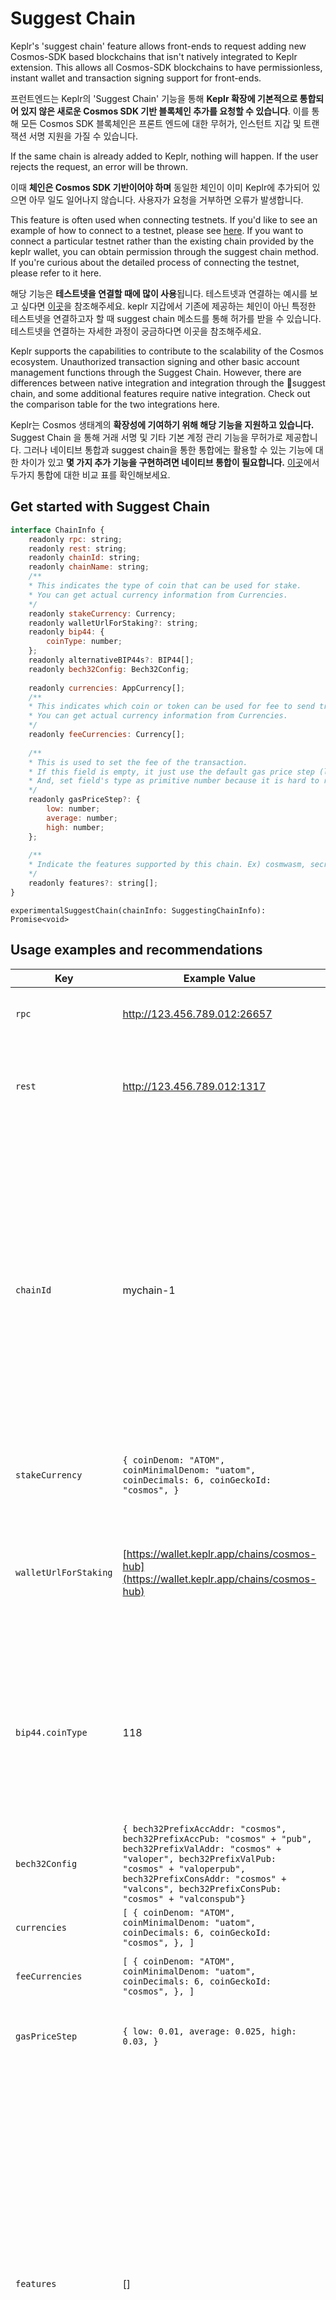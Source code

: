 # Suggest Chain

Keplr's 'suggest chain' feature allows front-ends to request adding new Cosmos-SDK based blockchains that isn't natively integrated to Keplr extension. This allows all Cosmos-SDK blockchains to have permissionless, instant wallet and transaction signing support for front-ends.

프런트엔드는 Keplr의 'Suggest Chain' 기능을 통해 **Keplr 확장에 기본적으로 통합되어 있지 않은 새로운 Cosmos SDK 기반 블록체인 추가를 요청할 수 있습니다**. 이를 통해 모든 Cosmos SDK 블록체인은 프론트 엔드에 대한 무허가, 인스턴트 지갑 및 트랜잭션 서명 지원을 가질 수 있습니다.

If the same chain is already added to Keplr, nothing will happen. If the user rejects the request, an error will be thrown.

이때 **체인은 Cosmos SDK 기반이어야 하며** 동일한 체인이 이미 Keplr에 추가되어 있으면 아무 일도 일어나지 않습니다. 사용자가 요청을 거부하면 오류가 발생합니다.

This feature is often used when connecting testnets. If you'd like to see an example of how to connect to a testnet, please see [here](https://undefined-434.gitbook.io/keplr-documentation/example#juno-testnet). If you want to connect a particular testnet rather than the existing chain provided by the keplr wallet, you can obtain permission through the suggest chain method. If you're curious about the detailed process of connecting the testnet, please refer to it here.

해당 기능은 **테스트넷을 연결할 때에 많이 사용**됩니다. 테스트넷과 연결하는 예시를 보고 싶다면 [이곳](https://undefined-434.gitbook.io/keplr-documentation/example#juno-testnet)을 참조해주세요. keplr 지갑에서 기존에 제공하는 체인이 아닌 특정한 테스트넷을 연결하고자 할 때 suggest chain 메소드를 통해 허가를 받을 수 있습니다. 테스트넷을 연결하는 자세한 과정이 궁금하다면 이곳을 참조해주세요.

Keplr supports the capabilities to contribute to the scalability of the Cosmos ecosystem. Unauthorized transaction signing and other basic account management functions through the Suggest Chain. However, there are differences between native integration and integration through the suggest chain, and some additional features require native integration. Check out the comparison table for the two integrations here.

Keplr는 Cosmos 생태계의 **확장성에 기여하기 위해 해당 기능을 지원하고 있습니다.** Suggest Chain 을 통해 거래 서명 및 기타 기본 계정 관리 기능을 무허가로 제공합니다. 그러나 네이티브 통합과 suggest chain을 통한 통합에는 활용할 수 있는 기능에 대한 차이가 있고 **몇 가지 추가 기능을 구현하려면 네이티브 통합이 필요합니다.** [이곳](https://medium.com/chainapsis/keplr-explained-native-vs-suggest-chain-or-permissionless-integration-8e425f921086)에서 두가지 통합에 대한 비교 표를 확인해보세요.

## Get started with Suggest Chain

```javascript
interface ChainInfo {
    readonly rpc: string;
    readonly rest: string;
    readonly chainId: string;
    readonly chainName: string;
    /**
    * This indicates the type of coin that can be used for stake.
    * You can get actual currency information from Currencies.
    */
    readonly stakeCurrency: Currency;
    readonly walletUrlForStaking?: string;
    readonly bip44: {
        coinType: number;
    };
    readonly alternativeBIP44s?: BIP44[];
    readonly bech32Config: Bech32Config;
    
    readonly currencies: AppCurrency[];
    /**
    * This indicates which coin or token can be used for fee to send transaction.
    * You can get actual currency information from Currencies.
    */
    readonly feeCurrencies: Currency[];
    
    /**
    * This is used to set the fee of the transaction.
    * If this field is empty, it just use the default gas price step (low: 0.01, average: 0.025, high: 0.04).
    * And, set field's type as primitive number because it is hard to restore the prototype after deserialzing if field's type is `Dec`.
    */
    readonly gasPriceStep?: {
        low: number;
        average: number;
        high: number;
    };
    
    /**
    * Indicate the features supported by this chain. Ex) cosmwasm, secretwasm ...
    */
    readonly features?: string[];
}
```

```
experimentalSuggestChain(chainInfo: SuggestingChainInfo): Promise<void>
```

## Usage examples and recommendations

| Key                   | Example Value                                                                                                                                                                                                                                              | Note                                                                                                                                                                                                                                                                                                                                                                                                                                                        |
| --------------------- | ---------------------------------------------------------------------------------------------------------------------------------------------------------------------------------------------------------------------------------------------------------- | ----------------------------------------------------------------------------------------------------------------------------------------------------------------------------------------------------------------------------------------------------------------------------------------------------------------------------------------------------------------------------------------------------------------------------------------------------------- |
| `rpc`                 | http://123.456.789.012:26657                                                                                                                                                                                                                               | Address of RPC endpoint of the chain. Default port is 26657                                                                                                                                                                                                                                                                                                                                                                                                 |
| `rest`                | http://123.456.789.012:1317                                                                                                                                                                                                                                | Address of REST/API endpoint of the chain. Default port is 1317. Must be enabled in `app.toml`                                                                                                                                                                                                                                                                                                                                                              |
| `chainId`             | mychain-1                                                                                                                                                                                                                                                  | Keplr has a feature which automatically detects when the chain-id has changed, and automatically update to support new chain. However, it should be noted that this functionality will only work when the chain-id follows the {identifier}-{version}(ex.cosmoshub-4) format. Therefore, it is recommended that the chain follows the chain-id format.                                                                                                      |
| `stakeCurrency`       | `{ coinDenom: "ATOM", coinMinimalDenom: "uatom", coinDecimals: 6, coinGeckoId: "cosmos", }`                                                                                                                                                                | Information on the staking token of the chain                                                                                                                                                                                                                                                                                                                                                                                                               |
| `walletUrlForStaking` | [https://wallet.keplr.app/chains/cosmos-hub](https://wallet.keplr.app/chains/cosmos-hub)                                                                                                                                                                   | The URL for the staking interface frontend for the chain. If you don't have a staking interface built, you can use [Lunie Light (opens new window)](https://github.com/luniehq/lunie-light)which supports Keplr.                                                                                                                                                                                                                                            |
| `bip44.coinType`      | 118                                                                                                                                                                                                                                                        | BIP44 coin type for address derivation. We recommend using `118`(Cosmos Hub) as this would provide good Ledger hardware wallet compatibility by utilizing the Cosmos Ledger app.                                                                                                                                                                                                                                                                            |
| `bech32Config`        | `{ bech32PrefixAccAddr: "cosmos", bech32PrefixAccPub: "cosmos" + "pub", bech32PrefixValAddr: "cosmos" + "valoper", bech32PrefixValPub: "cosmos" + "valoperpub", bech32PrefixConsAddr: "cosmos" + "valcons", bech32PrefixConsPub: "cosmos" + "valconspub"}` | Bech32 config using the address prefix of the chain                                                                                                                                                                                                                                                                                                                                                                                                         |
| `currencies`          | `[ { coinDenom: "ATOM", coinMinimalDenom: "uatom", coinDecimals: 6, coinGeckoId: "cosmos", }, ]`                                                                                                                                                           | (TBD)                                                                                                                                                                                                                                                                                                                                                                                                                                                       |
| `feeCurrencies`       | `[ { coinDenom: "ATOM", coinMinimalDenom: "uatom", coinDecimals: 6, coinGeckoId: "cosmos", }, ]`                                                                                                                                                           | List of fee tokens accepted by the chain's validator.                                                                                                                                                                                                                                                                                                                                                                                                       |
| `gasPriceStep`        | `{ low: 0.01, average: 0.025, high: 0.03, }`                                                                                                                                                                                                               | Three `gasPrice` values (low, average, high) to estimate transaction fee.                                                                                                                                                                                                                                                                                                                                                                                   |
| `features`            | \[]                                                                                                                                                                                                                                                        | `secretwasm` - Secret Network WASM smart contract transaction support `ibc-transfer` - For IBC transfers (ICS 20) enabled chains. For Stargate (cosmos-sdk v0.40+) chains, Keplr will check the on-chain params and automatically enable IBC transfers if it’s available) `cosmwasm` - For CosmWasm smart contract support (currently broken, in the process of being fixed) `ibc-go` - For chains that use the ibc-go module separated from the cosmos-sdk |



Copy and paste example:

```javascript
await window.keplr.experimentalSuggestChain({
    chainId: "mychain-1",
    chainName: "my new chain",
    rpc: "http://123.456.789.012:26657",
    rest: "http://123.456.789.012:1317",
    bip44: {
        coinType: 118,
    },
    bech32Config: {
        bech32PrefixAccAddr: "cosmos",
        bech32PrefixAccPub: "cosmos" + "pub",
        bech32PrefixValAddr: "cosmos" + "valoper",
        bech32PrefixValPub: "cosmos" + "valoperpub",
        bech32PrefixConsAddr: "cosmos" + "valcons",
        bech32PrefixConsPub: "cosmos" + "valconspub",
    },
    currencies: [ 
        { 
            coinDenom: "ATOM", 
            coinMinimalDenom: "uatom", 
            coinDecimals: 6, 
            coinGeckoId: "cosmos", 
        }, 
    ],
    feeCurrencies: [
        {
            coinDenom: "ATOM",
            coinMinimalDenom: "uatom",
            coinDecimals: 6,
            coinGeckoId: "cosmos",
        },
    ],
    stakeCurrency: {
        coinDenom: "ATOM",
        coinMinimalDenom: "uatom",
        coinDecimals: 6,
        coinGeckoId: "cosmos",
    },
    gasPriceStep: {
        low: 0.01,
        average: 0.025,
        high: 0.03,
    },
});
```

Keplr supports the basic the `x/bank` module's send feature and balance query. Also, it is able to show the staking reward percentage from the `supply` and `mint` module. (For Stargate chains, Keplr will find the supply through the `bank` module).

Keplr는 `x/bank`모듈의 기본 보내기 기능과 잔액 쿼리를 지원합니다. 또한 `supply`및 `mint`모듈에서 스테이킹 보상 비율을 표시할 수 있습니다. (Stargate 체인의 경우, Keplr는 `bank` 모듈을 통해 공급을 찾습니다.
